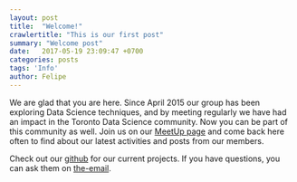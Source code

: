 ```yaml
---
layout: post
title:  "Welcome!"
crawlertitle: "This is our first post"
summary: "Welcome post"
date:   2017-05-19 23:09:47 +0700
categories: posts
tags: 'Info'
author: Felipe
---
```


We are glad that you are here. Since April 2015 our group has been exploring Data Science techniques, and by meeting regularly we have had an impact in the Toronto Data Science community. Now you can be part of this community as well. Join us on our [MeetUp page](https://www.meetup.com/Toronto-Machine-Learning-Book-Club/) and come back here often to find about our latest activities and posts from our members.


Check out our [github][the-gh] for our current projects. If you have questions, you can ask them on [the-email][the-email].

[the-gh]: http://github.com/
[the-email]:  mailto:datascientistswithoutbordersto@gmail.com
